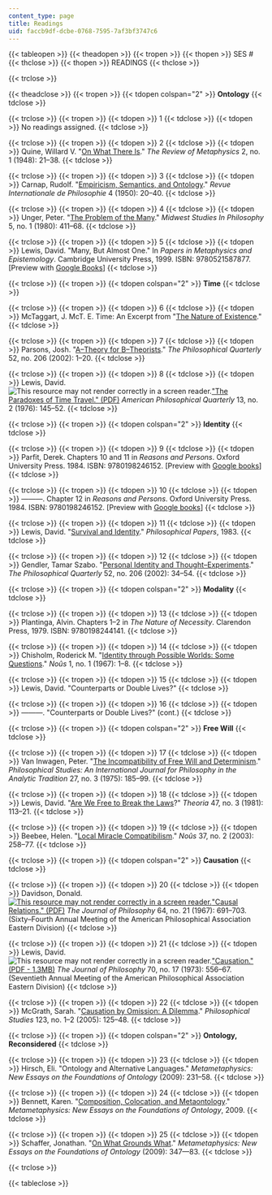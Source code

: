 ```yaml
---
content_type: page
title: Readings
uid: faccb9df-dcbe-0768-7595-7af3bf3747c6
---
```


{{< tableopen >}}
{{< theadopen >}}
{{< tropen >}}
{{< thopen >}}
SES #
{{< thclose >}}
{{< thopen >}}
READINGS
{{< thclose >}}

{{< trclose >}}

{{< theadclose >}}
{{< tropen >}}
{{< tdopen colspan="2" >}}
**Ontology**
{{< tdclose >}}

{{< trclose >}}
{{< tropen >}}
{{< tdopen >}}
1
{{< tdclose >}}
{{< tdopen >}}
No readings assigned.
{{< tdclose >}}

{{< trclose >}}
{{< tropen >}}
{{< tdopen >}}
2
{{< tdclose >}}
{{< tdopen >}}
Quine, Willard V. "[On What There Is](http://www.pdcnet.org/pdc/bvdb.nsf/purchase?openform&fp=revmetaph&id=revmetaph_1948_0002_0001_0021_0038)." _The Review of Metaphysics_ 2, no. 1 (1948): 21–38.
{{< tdclose >}}

{{< trclose >}}
{{< tropen >}}
{{< tdopen >}}
3
{{< tdclose >}}
{{< tdopen >}}
Carnap, Rudolf. "[Empiricism, Semantics, and Ontology](http://www.ditext.com/carnap/carnap.html)." _Revue Internationale de Philosophie_ 4 (1950): 20–40.
{{< tdclose >}}

{{< trclose >}}
{{< tropen >}}
{{< tdopen >}}
4
{{< tdclose >}}
{{< tdopen >}}
Unger, Peter. "[The Problem of the Many](http://dx.doi.org/10.1111/j.1475-4975.1980.tb00416.x)." _Midwest Studies In Philosophy_ 5, no. 1 (1980): 411–68.
{{< tdclose >}}

{{< trclose >}}
{{< tropen >}}
{{< tdopen >}}
5
{{< tdclose >}}
{{< tdopen >}}
Lewis, David. "Many, But Almost One." In _Papers in Metaphysics and Epistemology_. Cambridge University Press, 1999. ISBN: 9780521587877. \[Preview with [Google Books](http://books.google.com/books?id=lorRScXDRNgC&pg=PA164#v=onepage)\]
{{< tdclose >}}

{{< trclose >}}
{{< tropen >}}
{{< tdopen colspan="2" >}}
**Time**
{{< tdclose >}}

{{< trclose >}}
{{< tropen >}}
{{< tdopen >}}
6
{{< tdclose >}}
{{< tdopen >}}
McTaggart, J. McT. E. Time: An Excerpt from "[The Nature of Existence](http://www.angelfire.com/md2/timewarp/mctaggart.html)."
{{< tdclose >}}

{{< trclose >}}
{{< tropen >}}
{{< tdopen >}}
7
{{< tdclose >}}
{{< tdopen >}}
Parsons, Josh. "[A–Theory for B–Theorists](http://dx.doi.org/10.1111/1467-9213.00249)." _The Philosophical Quarterly_ 52, no. 206 (2002): 1–20.
{{< tdclose >}}

{{< trclose >}}
{{< tropen >}}
{{< tdopen >}}
8
{{< tdclose >}}
{{< tdopen >}}
Lewis, David. ![This resource may not render correctly in a screen reader.](/images/inacessible.gif)["The Paradoxes of Time Travel." (PDF)](http://www.csus.edu/indiv/m/merlinos/Paradoxes%20of%20Time%20Travel.pdf) _American Philosophical Quarterly_ 13, no. 2 (1976): 145–52.
{{< tdclose >}}

{{< trclose >}}
{{< tropen >}}
{{< tdopen colspan="2" >}}
**Identity**
{{< tdclose >}}

{{< trclose >}}
{{< tropen >}}
{{< tdopen >}}
9
{{< tdclose >}}
{{< tdopen >}}
Parfit, Derek. Chapters 10 and 11 in _Reasons and Persons_. Oxford University Press. 1984. ISBN: 9780198246152. \[Preview with [Google books](http://books.google.com/books?id=ulhHdvbDRUkC&pg=PA199#v=onepage)\]
{{< tdclose >}}

{{< trclose >}}
{{< tropen >}}
{{< tdopen >}}
10
{{< tdclose >}}
{{< tdopen >}}
———. Chapter 12 in _Reasons and Persons_. Oxford University Press. 1984. ISBN: 9780198246152. \[Preview with [Google books](http://books.google.com/books?id=ulhHdvbDRUkC&pg=PA245#v=onepage)\]
{{< tdclose >}}

{{< trclose >}}
{{< tropen >}}
{{< tdopen >}}
11
{{< tdclose >}}
{{< tdopen >}}
Lewis, David. "[Survival and Identity](http://dx.doi.org/10.1093/0195032047.003.0005)." _Philosophical Papers_, 1983.
{{< tdclose >}}

{{< trclose >}}
{{< tropen >}}
{{< tdopen >}}
12
{{< tdclose >}}
{{< tdopen >}}
Gendler, Tamar Szabo. "[Personal Identity and Thought–Experiments](http://dx.doi.org/10.1111/1467-9213.00251)." _The Philosophical Quarterly_ 52, no. 206 (2002): 34–54.
{{< tdclose >}}

{{< trclose >}}
{{< tropen >}}
{{< tdopen colspan="2" >}}
**Modality**
{{< tdclose >}}

{{< trclose >}}
{{< tropen >}}
{{< tdopen >}}
13
{{< tdclose >}}
{{< tdopen >}}
Plantinga, Alvin. Chapters 1–2 in _The Nature of Necessity_. Clarendon Press, 1979. ISBN: 9780198244141.
{{< tdclose >}}

{{< trclose >}}
{{< tropen >}}
{{< tdopen >}}
14
{{< tdclose >}}
{{< tdopen >}}
Chisholm, Roderick M. "[Identity through Possible Worlds: Some Questions](http://www.jstor.org/stable/2214708)." _Noûs_ 1, no. 1 (1967): 1–8.
{{< tdclose >}}

{{< trclose >}}
{{< tropen >}}
{{< tdopen >}}
15
{{< tdclose >}}
{{< tdopen >}}
Lewis, David. "Counterparts or Double Lives?"
{{< tdclose >}}

{{< trclose >}}
{{< tropen >}}
{{< tdopen >}}
16
{{< tdclose >}}
{{< tdopen >}}
———. "Counterparts or Double Lives?" (cont.)
{{< tdclose >}}

{{< trclose >}}
{{< tropen >}}
{{< tdopen colspan="2" >}}
**Free Will**
{{< tdclose >}}

{{< trclose >}}
{{< tropen >}}
{{< tdopen >}}
17
{{< tdclose >}}
{{< tdopen >}}
Van Inwagen, Peter. "[The Incompatibility of Free Will and Determinism](http://dx.doi.org/10.1007/BF01624156)." _Philosophical Studies: An International Journal for Philosophy in the Analytic Tradition_ 27, no. 3 (1975): 185–99.
{{< tdclose >}}

{{< trclose >}}
{{< tropen >}}
{{< tdopen >}}
18
{{< tdclose >}}
{{< tdopen >}}
Lewis, David. "[Are We Free to Break the Laws](http://dx.doi.org/10.1111/j.1755-2567.1981.tb00473.x)?" _Theoria_ 47, no. 3 (1981): 113–21.
{{< tdclose >}}

{{< trclose >}}
{{< tropen >}}
{{< tdopen >}}
19
{{< tdclose >}}
{{< tdopen >}}
Beebee, Helen. "[Local Miracle Compatibilism](http://dx.doi.org/10.1111/1468-0068.00438)." _Noûs_ 37, no. 2 (2003): 258–77.
{{< tdclose >}}

{{< trclose >}}
{{< tropen >}}
{{< tdopen colspan="2" >}}
**Causation**
{{< tdclose >}}

{{< trclose >}}
{{< tropen >}}
{{< tdopen >}}
20
{{< tdclose >}}
{{< tdopen >}}
Davidson, Donald. [![This resource may not render correctly in a screen reader.](/images/inacessible.gif)"Causal Relations." (PDF)](http://fitelson.org/woodward/davidson.pdf) _The Journal of Philosophy_ 64, no. 21 (1967): 691–703. (Sixty–Fourth Annual Meeting of the American Philosophical Association Eastern Division)
{{< tdclose >}}

{{< trclose >}}
{{< tropen >}}
{{< tdopen >}}
21
{{< tdclose >}}
{{< tdopen >}}
Lewis, David. ![This resource may not render correctly in a screen reader.](/images/inacessible.gif)["Causation." (PDF - 1.3MB)](https://www2.southeastern.edu/Academics/Faculty/jbell/lewis.pdf) _The Journal of Philosophy_ 70, no. 17 (1973): 556–67. (Seventieth Annual Meeting of the American Philosophical Association Eastern Division)
{{< tdclose >}}

{{< trclose >}}
{{< tropen >}}
{{< tdopen >}}
22
{{< tdclose >}}
{{< tdopen >}}
McGrath, Sarah. "[Causation by Omission: A Dilemma](http://dx.doi.org/10.1007/s11098-004-5216-z)." _Philosophical Studies_ 123, no. 1–2 (2005): 125–48.
{{< tdclose >}}

{{< trclose >}}
{{< tropen >}}
{{< tdopen colspan="2" >}}
**Ontology, Reconsidered**
{{< tdclose >}}

{{< trclose >}}
{{< tropen >}}
{{< tdopen >}}
23
{{< tdclose >}}
{{< tdopen >}}
Hirsch, Eli. "Ontology and Alternative Languages." _Metametaphysics: New Essays on the Foundations of Ontology_ (2009): 231–58.
{{< tdclose >}}

{{< trclose >}}
{{< tropen >}}
{{< tdopen >}}
24
{{< tdclose >}}
{{< tdopen >}}
Bennett, Karen. "[Composition, Colocation, and Metaontology](http://philpapers.org/rec/BENCCA)." _Metametaphysics: New Essays on the Foundations of Ontology_, 2009.
{{< tdclose >}}

{{< trclose >}}
{{< tropen >}}
{{< tdopen >}}
25
{{< tdclose >}}
{{< tdopen >}}
Schaffer, Jonathan. "[On What Grounds What](http://philpapers.org/rec/SCHOWG)." _Metametaphysics: New Essays on the Foundations of Ontology_ (2009): 347—83.
{{< tdclose >}}

{{< trclose >}}

{{< tableclose >}}